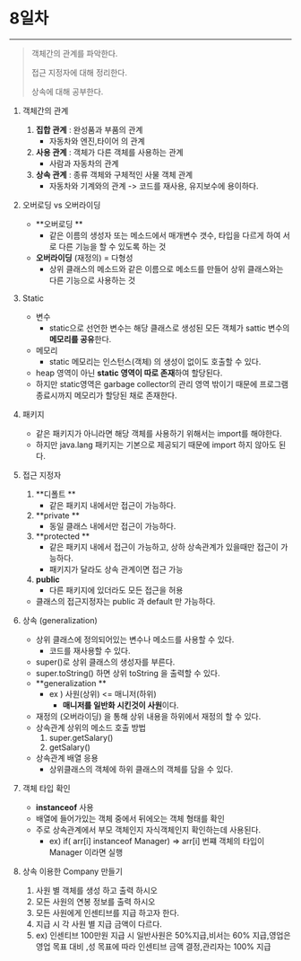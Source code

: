 # 8일차
---

> 객체간의 관계를 파악한다. 
>
> 접근 지정자에 대해 정리한다. 
>
> 상속에 대해 공부한다. 



1. 객체간의 관계

   1. **집합 관계** : 완성품과 부품의 관계 
      + 자동차와 엔진,타이어 의 관계
   2. **사용 관계** : 객체가 다른 객체를 사용하는 관계
      + 사람과 자동차의 관계
   3. **상속 관계** : 종류 객체와 구체적인 사물 객체 관계
      + 자동차와 기계와의 관계 -> 코드를 재사용, 유지보수에 용이하다. 

2. 오버로딩 vs 오버라이딩

   + **오버로딩 **
     + 같은 이름의 생성자 또는 메소드에서 매개변수 갯수, 타입을 다르게 하여 서로 다른 기능을 할 수 있도록 하는 것 
   + **오버라이딩** (재정의) = 다형성 
     + 상위 클래스의 메소드와 같은 이름으로 메소드를 만들어 상위 클래스와는 다른 기능으로 사용하는 것 

3. Static

   + 변수
     + static으로 선언한 변수는 해당 클래스로 생성된 모든 객체가 sattic 변수의 **메모리를 공유**한다. 
   + 메모리
     + static 메모리는 인스턴스(객체) 의 생성이 없이도 호출할 수 있다. 
   + heap 영역이 아닌 **static 영역이 따로 존재**하여 할당된다. 
   + 하지만 static영역은 garbage collector의 관리 영역 밖이기 때문에 프로그램 종료시까지 메모리가 할당된 채로 존재한다. 

4. 패키지

   + 같은 패키지가 아니라면 해당 객체를 사용하기 위해서는 import를 해야한다. 
   + 하지만  java.lang 패키지는 기본으로 제공되기 때문에 import 하지 않아도 된다. 

5. 접근 지정자

   1. **디폴트  **
      + 같은 패키지 내에서만 접근이 가능하다. 
   2. **private **
      + 동일 클래스 내에서만 접근이 가능하다. 
   3. **protected **
      + 같은 패키지 내에서 접근이 가능하고, 상하 상속관계가 있을때만 접근이 가능하다. 
      + 패키지가 달라도 상속 관계이면 접근 가능 
   4. **public**
      + 다른 패키지에 있더라도 모든 접근을 허용

   + 클래스의 접근지정자는 public 과 default 만 가능하다. 

6. 상속 (generalization)

   + 상위 클래스에 정의되어있는 변수나 메소드를 사용할 수 있다. 
     + 코드를 재사용할 수 있다. 
   + super()로 상위 클래스의 생성자를 부른다. 
   + super.toString() 하면 상위 toString 을 출력할 수 있다. 
   + **generalization  **
     + ex )  사원(상위) <= 매니저(하위) 
       + **매니저를 일반화 시킨것이 사원**이다.
   + 재정의 (오버라이딩) 을 통해 상위 내용을 하위에서 재정의 할 수 있다. 
   + 상속관계 상위의 메소드 호출 방법
     1. super.getSalary() 
     2. getSalary()
   + 상속관계 배열 응용
     + 상위클래스의 객체에 하위 클래스의 객체를 담을 수 있다. 

7. 객체 타입 확인

   + **instanceof** 사용
   + 배열에 들어가있는 객체 중에서 뒤에오는 객체 형태를 확인 
   + 주로 상속관계에서 부모 객체인지 자식객체인지 확인하는데 사용된다. 
     + ex) if( arr[i] instanceof Manager)  => arr[i] 번쨰 객체의 타입이 Manager 이라면 실행 

8. 상속 이용한 Company 만들기 

   1. 사원 별 객체를 생성 하고 출력 하시오
   2.  모든 사원의 연봉 정보를 출력 하시오
   3. 모든 사원에게 인센티브를 지급 하고자 한다.
   4. 지급 시 각 사원 별 지급 금액이 다르다.
   5. ex) 인센티브 100만원 지급 시 일반사원은 50%지급,비서는 60% 지급,영업은 영업 목표 대비 ,성 목표에 따라 인센티브 금액 결정,관리자는 100% 지급
